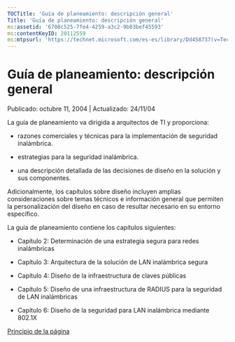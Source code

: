 ```yaml
---
TOCTitle: 'Guía de planeamiento: descripción general'
Title: 'Guía de planeamiento: descripción general'
ms:assetid: '6708c525-7fe4-4259-a3c2-9b03bef45593'
ms:contentKeyID: 20112559
ms:mtpsurl: 'https://technet.microsoft.com/es-es/library/Dd458737(v=TechNet.10)'
---
```


Guía de planeamiento: descripción general
=========================================

Publicado: octubre 11, 2004 | Actualizado: 24/11/04

La guía de planeamiento va dirigida a arquitectos de TI y proporciona:

-   razones comerciales y técnicas para la implementación de seguridad inalámbrica.

-   estrategias para la seguridad inalámbrica.

-   una descripción detallada de las decisiones de diseño en la solución y sus componentes.

Adicionalmente, los capítulos sobre diseño incluyen amplias consideraciones sobre temas técnicos e información general que permiten la personalización del diseño en caso de resultar necesario en su entorno específico.

La guía de planeamiento contiene los capítulos siguientes:

-   Capítulo 2: Determinación de una estrategia segura para redes inalámbricas

-   Capítulo 3: Arquitectura de la solución de LAN inalámbrica segura

-   Capítulo 4: Diseño de la infraestructura de claves públicas

-   Capítulo 5: Diseño de una infraestructura de RADIUS para la seguridad de LAN inalámbricas

-   Capítulo 6: Diseño de la seguridad para LAN inalámbrica mediante 802.1X

[](#mainsection)[Principio de la página](#mainsection)
